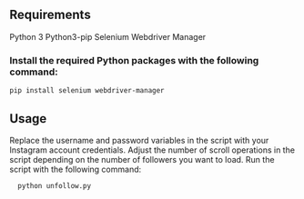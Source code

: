## Requirements
Python 3
Python3-pip
Selenium
Webdriver Manager
### Install the required Python packages with the following command:

    pip install selenium webdriver-manager
    
## Usage
Replace the username and password variables in the script with your Instagram account credentials.
Adjust the number of scroll operations in the script depending on the number of followers you want to load.
Run the script with the following command:

      python unfollow.py
